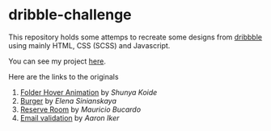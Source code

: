 # dribble-challenge

This repository holds some attemps to recreate some designs from [dribbble](https://dribbble.com/) using mainly HTML, CSS (SCSS) and Javascript.

You can see my project [here](https://bertrand2.github.io/dribble-challenge/).

Here are the links to the originals
1. [Folder Hover Animation](https://dribbble.com/shots/14555520-Folder-Hover-Animation) by *Shunya Koide*
1. [Burger](https://dribbble.com/shots/12510725-Burger) by *Elena Sinianskaya*
1. [Reserve Room](https://dribbble.com/shots/13975745-Reserve-Room) by *Mauricio Bucardo*
1. [Email validation](https://dribbble.com/shots/10197121-Email-validation) by *Aaron Iker*
